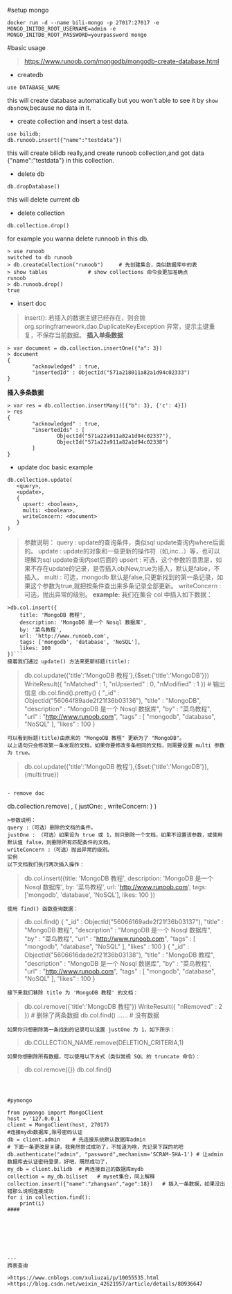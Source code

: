 #setup mongo
```
docker run -d --name bili-mongo -p 27017:27017 -e MONGO_INITDB_ROOT_USERNAME=admin -e MONGO_INITDB_ROOT_PASSWORD=yourpassword mongo
```

#basic usage
>https://www.runoob.com/mongodb/mongodb-create-database.html

- createdb
```
use DATABASE_NAME
```
this will create database automatically
but you won't able to see it by ```show dbs```now,because no data in it.

- create collection and insert a test data.
```
use bilidb;
db.runoob.insert({"name":"testdata"})
```
this will create bilidb really,and create runoob collection,and got data {"name":"testdata"} in this collection.


- delete db
```
db.dropDatabase()
```
this will delete current db


- delete collection
```
db.collection.drop()
```
for example you wanna delete runnoob in this db.
```
> use runoob
switched to db runoob
> db.createCollection("runoob")     # 先创建集合，类似数据库中的表
> show tables             # show collections 命令会更加准确点
runoob
> db.runoob.drop()
true
```

- insert doc
>insert(): 若插入的数据主键已经存在，则会抛 org.springframework.dao.DuplicateKeyException 异常，提示主键重复，不保存当前数据。
**插入单条数据** 
```
> var document = db.collection.insertOne({"a": 3})
> document
{
        "acknowledged" : true,
        "insertedId" : ObjectId("571a218011a82a1d94c02333")
}
```
**插入多条数据** 
```
> var res = db.collection.insertMany([{"b": 3}, {'c': 4}])
> res
{
        "acknowledged" : true,
        "insertedIds" : [
                ObjectId("571a22a911a82a1d94c02337"),
                ObjectId("571a22a911a82a1d94c02338")
        ]
}
```


- update doc
basic example
```
db.collection.update(
   <query>,
   <update>,
   {
     upsert: <boolean>,
     multi: <boolean>,
     writeConcern: <document>
   }
)
```
>参数说明：
query : update的查询条件，类似sql update查询内where后面的。
update : update的对象和一些更新的操作符（如$,$inc...）等，也可以理解为sql update查询内set后面的
upsert : 可选，这个参数的意思是，如果不存在update的记录，是否插入objNew,true为插入，默认是false，不插入。
multi : 可选，mongodb 默认是false,只更新找到的第一条记录，如果这个参数为true,就把按条件查出来多条记录全部更新。
writeConcern :可选，抛出异常的级别。
**example:**
我们在集合 col 中插入如下数据：
```
>db.col.insert({
    title: 'MongoDB 教程', 
    description: 'MongoDB 是一个 Nosql 数据库',
    by: '菜鸟教程',
    url: 'http://www.runoob.com',
    tags: ['mongodb', 'database', 'NoSQL'],
    likes: 100
})```
接着我们通过 update() 方法来更新标题(title):
```
>db.col.update({'title':'MongoDB 教程'},{$set:{'title':'MongoDB'}})
WriteResult({ "nMatched" : 1, "nUpserted" : 0, "nModified" : 1 })   # 输出信息
> db.col.find().pretty()
{
        "_id" : ObjectId("56064f89ade2f21f36b03136"),
        "title" : "MongoDB",
        "description" : "MongoDB 是一个 Nosql 数据库",
        "by" : "菜鸟教程",
        "url" : "http://www.runoob.com",
        "tags" : [
                "mongodb",
                "database",
                "NoSQL"
        ],
        "likes" : 100
}
```
可以看到标题(title)由原来的 "MongoDB 教程" 更新为了 "MongoDB"。
以上语句只会修改第一条发现的文档，如果你要修改多条相同的文档，则需要设置 multi 参数为 true。
```
>db.col.update({'title':'MongoDB 教程'},{$set:{'title':'MongoDB'}},{multi:true})
```

- remove doc
```
db.collection.remove(
   <query>,
   {
     justOne: <boolean>,
     writeConcern: <document>
   }
)
```
>参数说明：
query :（可选）删除的文档的条件。
justOne : （可选）如果设为 true 或 1，则只删除一个文档，如果不设置该参数，或使用默认值 false，则删除所有匹配条件的文档。
writeConcern :（可选）抛出异常的级别。
实例
以下文档我们执行两次插入操作：
```
>db.col.insert({title: 'MongoDB 教程', 
    description: 'MongoDB 是一个 Nosql 数据库',
    by: '菜鸟教程',
    url: 'http://www.runoob.com',
    tags: ['mongodb', 'database', 'NoSQL'],
    likes: 100
})
```
使用 find() 函数查询数据：
```
> db.col.find()
{ "_id" : ObjectId("56066169ade2f21f36b03137"), "title" : "MongoDB 教程", "description" : "MongoDB 是一个 Nosql 数据库", "by" : "菜鸟教程", "url" : "http://www.runoob.com", "tags" : [ "mongodb", "database", "NoSQL" ], "likes" : 100 }
{ "_id" : ObjectId("5606616dade2f21f36b03138"), "title" : "MongoDB 教程", "description" : "MongoDB 是一个 Nosql 数据库", "by" : "菜鸟教程", "url" : "http://www.runoob.com", "tags" : [ "mongodb", "database", "NoSQL" ], "likes" : 100 }
```
接下来我们移除 title 为 'MongoDB 教程' 的文档：
```
>db.col.remove({'title':'MongoDB 教程'})
WriteResult({ "nRemoved" : 2 })           # 删除了两条数据
>db.col.find()
……                                        # 没有数据
```
如果你只想删除第一条找到的记录可以设置 justOne 为 1，如下所示：
```
>db.COLLECTION_NAME.remove(DELETION_CRITERIA,1)
```
如果你想删除所有数据，可以使用以下方式（类似常规 SQL 的 truncate 命令）：
```
>db.col.remove({})
>db.col.find()
```



#pymongo
```
	from pymongo import MongoClient
    host = '127.0.0.1'
    client = MongoClient(host, 27017)
    #连接mydb数据库,账号密码认证
    db = client.admin    # 先连接系统默认数据库admin
    # 下面一条更改是关键，我竟然尝试成功了，不知道为啥，先记录下踩的坑吧
    db.authenticate("admin", "password",mechanism='SCRAM-SHA-1') # 让admin数据库去认证密码登录，好吧，既然成功了，
    my_db = client.bilidb  # 再连接自己的数据库mydb
    collection = my_db.biliset   # myset集合，同上解释
    collection.insert({"name":"zhangsan","age":18})   # 插入一条数据，如果没出错那么说明连接成功
    for i in collection.find():
        print(i)
    ####
```






---
跨表查询

>https://www.cnblogs.com/xuliuzai/p/10055535.html
>https://blog.csdn.net/weixin_42621957/article/details/80936647